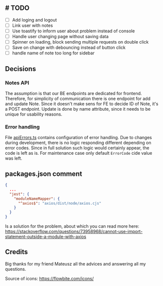 ## \# TODO

- [ ] Add loging and logout
- [ ] Link user with notes
- [ ] Use toastify to inform user about problem instead of console
- [ ] Handle user changing page without saving data
- [ ] Spinner on loading, block sending multiple requests on double click
- [ ] Save on change with debouncing instead of button click
- [ ] handle name of note too long for sidebar

## Decisions

### Notes API

The assumption is that our BE endpoints are dedicated for frontend.
Therefore, for simplicity of communication there is one endpoint for add and update Note.
Since it doesn't make sens for FE to decide ID of Note, it's a POST endpoint.
Update is done by name attribute, since it needs to be unique for usability reasons.

### Error handling

File [apiErrors.ts](src/app/apiErrors.ts) contains configuration of error handling.
Due to changes during development, there is no logic responding different depending on error codes.
Since in full solution such logic would certainly appear, the code is left as is.
For maintenance case only default `ErrorCode` cide value was left.

## packages.json comment

```json
{
  ...
  "jest": {
    "moduleNameMapper": {
      "^axios$": "axios/dist/node/axios.cjs"
    }
  }
}
```

Is a solution for the problem, about which you can read more here:
https://stackoverflow.com/questions/73958968/cannot-use-import-statement-outside-a-module-with-axios

## Credits

Big thanks for my friend Mateusz all the advices and answering all my questions.

Source of icons: https://flowbite.com/icons/